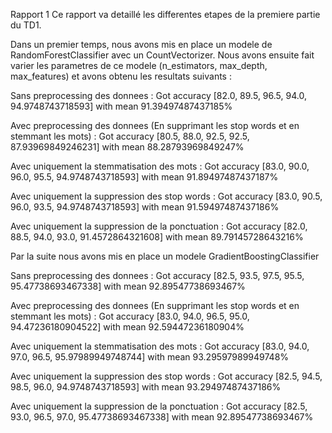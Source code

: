 Rapport 1
Ce rapport va detaillé les differentes etapes de la premiere partie du TD1.

Dans un premier temps, nous avons mis en place un modele de RandomForestClassifier avec un CountVectorizer. Nous avons ensuite fait varier les parametres de ce modele (n_estimators, max_depth, max_features) et avons obtenu les resultats suivants :

Sans preprocessing des donnees :
Got accuracy [82.0, 89.5, 96.5, 94.0, 94.9748743718593] with mean 91.39497487437185%

Avec preprocessing des donnees (En supprimant les stop words et en stemmant les mots) :
Got accuracy [80.5, 88.0, 92.5, 92.5, 87.93969849246231] with mean 88.28793969849247%

Avec uniquement la stemmatisation des mots :
Got accuracy [83.0, 90.0, 96.0, 95.5, 94.9748743718593] with mean 91.89497487437187%

Avec uniquement la suppression des stop words :
Got accuracy [83.0, 90.5, 96.0, 93.5, 94.9748743718593] with mean 91.59497487437186%

Avec uniquement la suppression de la ponctuation :
Got accuracy [82.0, 88.5, 94.0, 93.0, 91.4572864321608] with mean 89.79145728643216%


Par la suite nous avons mis en place un modele GradientBoostingClassifier

Sans preprocessing des donnees :
Got accuracy [82.5, 93.5, 97.5, 95.5, 95.47738693467338] with mean 92.89547738693467% 

Avec preprocessing des donnees (En supprimant les stop words et en stemmant les mots) :
Got accuracy [83.0, 94.0, 96.5, 95.0, 94.47236180904522] with mean 92.59447236180904%

Avec uniquement la stemmatisation des mots :
Got accuracy [83.0, 94.0, 97.0, 96.5, 95.97989949748744] with mean 93.29597989949748%

Avec uniquement la suppression des stop words :
Got accuracy [82.5, 94.5, 98.5, 96.0, 94.9748743718593] with mean 93.29497487437186%

Avec uniquement la suppression de la ponctuation :
Got accuracy [82.5, 93.0, 96.5, 97.0, 95.47738693467338] with mean 92.89547738693467% 

